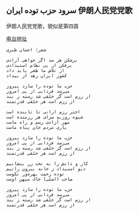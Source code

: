 ## سرود حزب توده ایران 伊朗人民党党歌
伊朗人民党党歌，貌似是第四首

[电台地址](http://music.163.com/dj?id=1370086941&userid=328877362)

    شعر: احسان طبری

    برشکن هر سد اگر خواهی آزادی
    برفکن از پی نظام استبدادی
    از تلاش ما ظفر يابد داد
    کشور ايران رهد از بيداد

    حزب ما توده را سازد پيروز
    می‌رسد فردايی از پی امروز
    از رزم است گر خلقی شد رسته ز بند
    از رزم است هر خلقی قدرتمند

    اختر رزم ارانی تا تابنده است
    شيوه روزبه سزای هر رزمنده است
    مهر آزادی رسم و راه ماست
    ياری مردم جان پناه ماست

    حزب ما توده را سازد پيروز
    می‌رسد فردايی از پی امروز
    از رزم است گر خلقی شد رسته ز بند
    از رزم است هر خلقی قدرتمند

    کار و دانش را به تخت زر بنشانيم
    ديو استبداد ز خانه بيرون رانيم
    توده زحمت بهره‌ور نکوست
    صاحب (اصلی) خاک ميهن اوست

    حزب ما توده را سازد پيروز
    می‌رسد فردايی از پی امروز
    از رزم است گر خلقی شد رسته ز بند
    از رزم است هر خلقی قدرتمند
